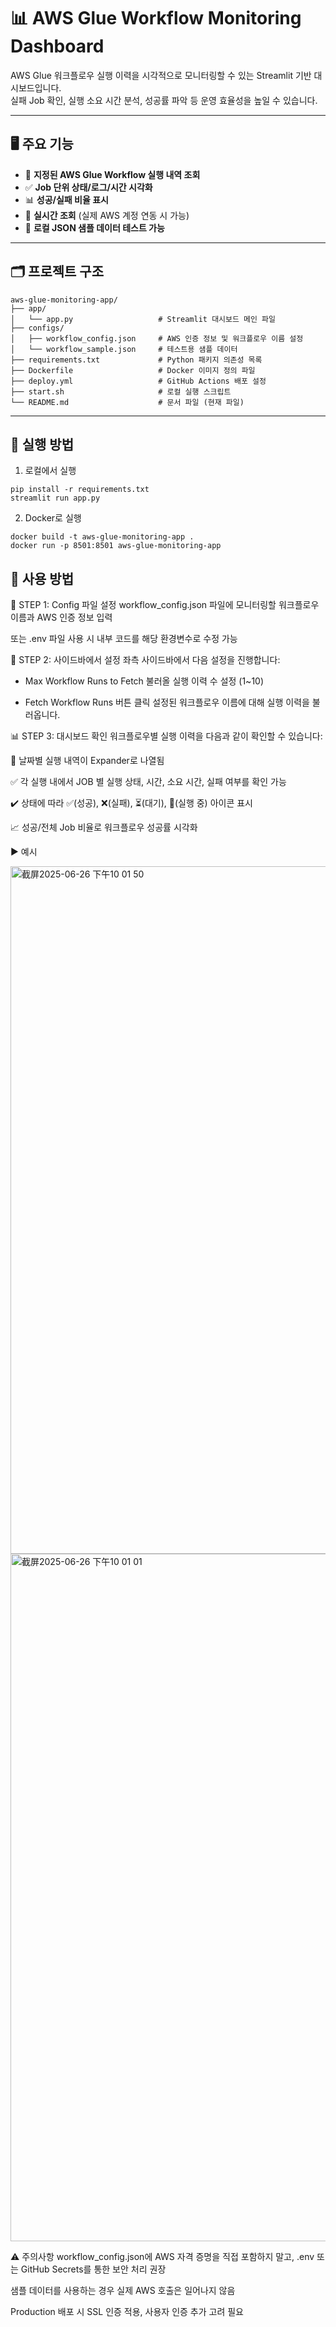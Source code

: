 # 📊 AWS Glue Workflow Monitoring Dashboard

AWS Glue 워크플로우 실행 이력을 시각적으로 모니터링할 수 있는 Streamlit 기반 대시보드입니다.  
실패 Job 확인, 실행 소요 시간 분석, 성공률 파악 등 운영 효율성을 높일 수 있습니다.

---
## 🖥️ 주요 기능

- 🔎 **지정된 AWS Glue Workflow 실행 내역 조회**
- ✅ **Job 단위 상태/로그/시간 시각화**
- 📊 **성공/실패 비율 표시**
- 🔄 **실시간 조회** (실제 AWS 계정 연동 시 가능)
- 📁 **로컬 JSON 샘플 데이터 테스트 가능**

---
## 🗂️ 프로젝트 구조

```plaintext
aws-glue-monitoring-app/
├── app/
│   └── app.py                   # Streamlit 대시보드 메인 파일
├── configs/
│   ├── workflow_config.json     # AWS 인증 정보 및 워크플로우 이름 설정
│   └── workflow_sample.json     # 테스트용 샘플 데이터
├── requirements.txt             # Python 패키지 의존성 목록
├── Dockerfile                   # Docker 이미지 정의 파일
├── deploy.yml                   # GitHub Actions 배포 설정
├── start.sh                     # 로컬 실행 스크립트
└── README.md                    # 문서 파일 (현재 파일)
```
---

## 🚀 실행 방법

1. 로컬에서 실행
```
pip install -r requirements.txt
streamlit run app.py
``` 
2. Docker로 실행
```
docker build -t aws-glue-monitoring-app .
docker run -p 8501:8501 aws-glue-monitoring-app
```

## 🧭 사용 방법

📌 STEP 1: Config 파일 설정
workflow_config.json 파일에 모니터링할 워크플로우 이름과 AWS 인증 정보 입력

또는 .env 파일 사용 시 내부 코드를 해당 환경변수로 수정 가능

🧾 STEP 2: 사이드바에서 설정
좌측 사이드바에서 다음 설정을 진행합니다:

- Max Workflow Runs to Fetch
  불러올 실행 이력 수 설정 (1~10)

- Fetch Workflow Runs 버튼 클릭
  설정된 워크플로우 이름에 대해 실행 이력을 불러옵니다.

📊 STEP 3: 대시보드 확인
워크플로우별 실행 이력을 다음과 같이 확인할 수 있습니다:

🔽 날짜별 실행 내역이 Expander로 나열됨

✅ 각 실행 내에서 JOB 별 실행 상태, 시간, 소요 시간, 실패 여부를 확인 가능

✔️ 상태에 따라 ✅(성공), ❌(실패), ⏳(대기), 🔄(실행 중) 아이콘 표시

📈 성공/전체 Job 비율로 워크플로우 성공률 시각화

▶️ 예시

<img width="1100" alt="截屏2025-06-26 下午10 01 50" src="https://github.com/user-attachments/assets/cfa0026b-1297-4a88-850a-2bd440a82850" />
<img width="1100" alt="截屏2025-06-26 下午10 01 01" src="https://github.com/user-attachments/assets/db225fe5-245f-40bc-9c05-90038a9461fe" />

⚠️ 주의사항
workflow_config.json에 AWS 자격 증명을 직접 포함하지 말고,
.env 또는 GitHub Secrets를 통한 보안 처리 권장

샘플 데이터를 사용하는 경우 실제 AWS 호출은 일어나지 않음

Production 배포 시 SSL 인증 적용, 사용자 인증 추가 고려 필요
